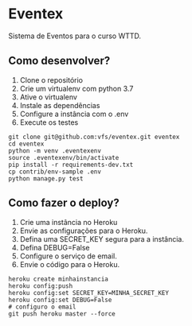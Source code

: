 Eventex
=======

Sistema de Eventos para o curso WTTD.

## Como desenvolver?
1. Clone o repositório
2. Crie um virtualenv com python 3.7
3. Ative o virtualenv
4. Instale as dependências
5. Configure a instância com o .env
6. Execute os testes

```console
git clone git@github.com:vfs/eventex.git eventex
cd eventex
python -m venv .eventexenv
source .eventexenv/bin/activate
pip install -r requirements-dev.txt
cp contrib/env-sample .env
python manage.py test
```


## Como fazer o deploy?
1. Crie uma instância no Heroku
2. Envie as configurações para o Heroku.
3. Defina uma SECRET_KEY segura para a instância.
4. Defina DEBUG=False
5. Configure o serviço de email.
6. Envie o código para o Heroku.

```console
heroku create minhainstancia
heroku config:push
heroku config:set SECRET_KEY=MINHA_SECRET_KEY
heroku config:set DEBUG=False
# configuro o email
git push heroku master --force
```